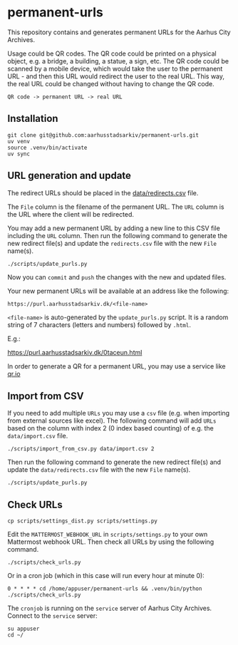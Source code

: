 # permanent-urls

This repository contains and generates permanent URLs for the Aarhus City Archives.

Usage could be QR codes. The QR code could be printed on a physical object, e.g. a bridge, a building, a statue, a sign, etc. The QR code could be scanned by a mobile device, which would take the user to the permanent URL - and then this URL would redirect the user to the real URL. This way, the real URL could be changed without having to change the QR code.

    QR code -> permanent URL -> real URL

## Installation

    git clone git@github.com:aarhusstadsarkiv/permanent-urls.git
    uv venv
    source .venv/bin/activate
    uv sync

## URL generation and update

The redirect URLs should be placed in the [data/redirects.csv](data/redirects.csv) file.

The `File` column is the filename of the permanent URL. The `URL` column is the URL where the client will be redirected.

You may add a new permanent URL by adding a new line to this CSV file including the `URL` column. Then run the following command to generate the new redirect file(s) and update the `redirects.csv` file with the new `File` name(s).

    ./scripts/update_purls.py

Now you can `commit` and `push` the changes with the new and updated files.

Your new permanent URLs will be available at an address like the following:

    https://purl.aarhusstadsarkiv.dk/<file-name>

`<file-name>` is auto-generated by the `update_purls.py` script. It is a random string of 7 characters (letters and numbers) followed by `.html`.

E.g.:

https://purl.aarhusstadsarkiv.dk/0taceun.html

In order to generate a QR for a permanent URL, you may use a service like [qr.io](https://qr.io/)

## Import from CSV

If you need to add multiple `URLs` you may use a `csv` file (e.g. when importing from external sources like excel).
The following command will add `URLs` based on the column with index 2 (0 index based counting) of e.g. the `data/import.csv` file. 

    ./scripts/import_from_csv.py data/import.csv 2

Then run the following command to generate the new redirect file(s) and update the `data/redirects.csv` file with the new `File` name(s).

    ./scripts/update_purls.py

## Check URLs

    cp scripts/settings_dist.py scripts/settings.py

Edit the `MATTERMOST_WEBHOOK_URL` in `scripts/settings.py` to your own Mattermost webhook URL.
Then check all URLs by using the following command.

    ./scripts/check_urls.py

Or in a cron job (which in this case will run every  hour at minute 0):

    0 * * * * cd /home/appuser/permanent-urls && .venv/bin/python ./scripts/check_urls.py

The `cronjob` is running on the `service` server of Aarhus City Archives.
Connect to the `service` server:

    su appuser
    cd ~/